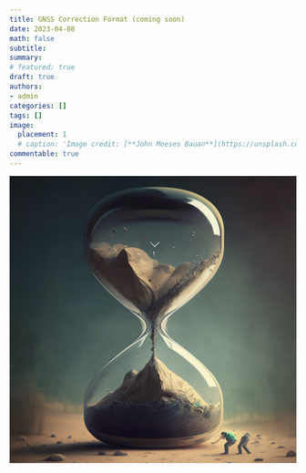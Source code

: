 ```yaml
---
title: GNSS Correction Format (coming soon)
date: 2023-04-08
math: false
subtitle:
summary:
# featured: true
draft: true
authors:
- admin
categories: []
tags: []
image:
  placement: 1
  # caption: 'Image credit: [**John Moeses Bauan**](https://unsplash.com/photos/OGZtQF8iC0g)'
commentable: true
---
```


![coming soon](./G123_continuously_loading_b10ec85f-a834-41a9-b887-4a17a768c39e.png)


